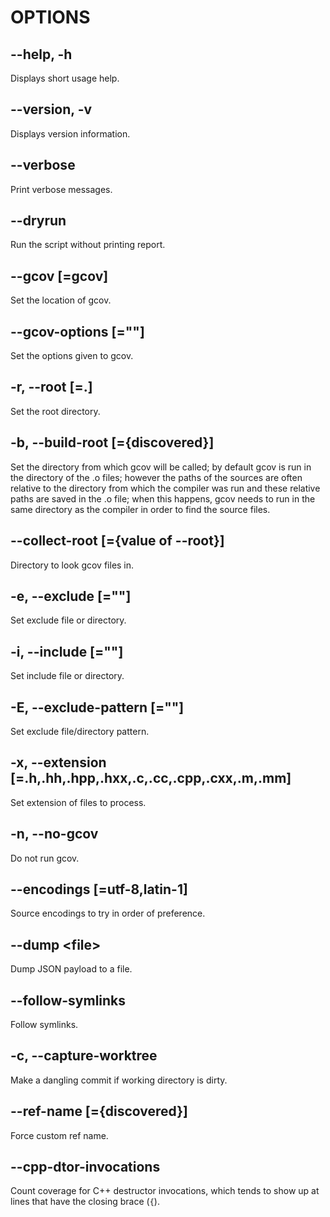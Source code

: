 OPTIONS
=======

**--help, -h**
--------------

Displays short usage help.

**--version, -v**
-----------------

Displays version information.

**--verbose**
-------------

Print verbose messages.

**--dryrun**
------------

Run the script without printing report.

**--gcov** [=gcov]
------------------

Set the location of gcov.

**--gcov-options** [=""]
------------------------

Set the options given to gcov.

**-r**, **--root** [=.]
-----------------------

Set the root directory.

**-b**, **--build-root** [={discovered}]
----------------------------------------

Set the directory from which gcov will be called; by default gcov is run in the
directory of the .o files; however the paths of the sources are often relative
to the directory from which the compiler was run and these relative paths are
saved in the .o file; when this happens, gcov needs to run in the same directory
as the compiler in order to find the source files.

**--collect-root** [={value of --root}]
---------------------------------------

Directory to look gcov files in.

**-e**, **--exclude** [=""]
---------------------------

Set exclude file or directory.

**-i**, **--include** [=""]
---------------------------

Set include file or directory.

**-E**, **--exclude-pattern** [=""]
-----------------------------------

Set exclude file/directory pattern.

**-x**, **--extension** [=.h,.hh,.hpp,.hxx,.c,.cc,.cpp,.cxx,.m,.mm]
-------------------------------------------------------------------

Set extension of files to process.

**-n**, **--no-gcov**
---------------------

Do not run gcov.

**--encodings** [=utf-8,latin-1]
--------------------------------

Source encodings to try in order of preference.

**--dump** \<file\>
-------------------

Dump JSON payload to a file.

**--follow-symlinks**
---------------------

Follow symlinks.

**-c**, **--capture-worktree**
------------------------------

Make a dangling commit if working directory is dirty.

**--ref-name** [={discovered}]
------------------------------

Force custom ref name.

**--cpp-dtor-invocations**
--------------------------

Count coverage for C++ destructor invocations, which tends to show up at lines
that have the closing brace (`{`).
